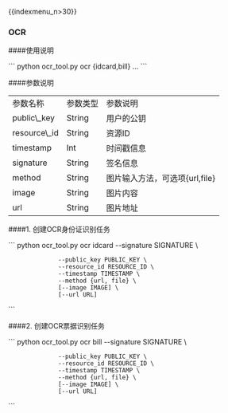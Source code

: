 {{indexmenu_n>30}}

### OCR

\#\#\#\#使用说明

\`\`\` python ocr\_tool.py ocr {idcard,bill} ... \`\`\`

\#\#\#\#参数说明

|                |        |                      |
| -------------- | ------ | -------------------- |
| 参数名称           | 参数类型   | 参数说明                 |
| public\\\_key  | String | 用户的公钥                |
| resource\\\_id | String | 资源ID                 |
| timestamp      | Int    | 时间戳信息                |
| signature      | String | 签名信息                 |
| method         | String | 图片输入方法，可选项{url,file} |
| image          | String | 图片内容                 |
| url            | String | 图片地址                 |

\#\#\#\#1. 创建OCR身份证识别任务

\`\`\` python ocr\_tool.py ocr idcard --signature SIGNATURE \\

``` 
              --public_key PUBLIC_KEY \
              --resource_id RESOURCE_ID \
              --timestamp TIMESTAMP \
              --method {url, file} \
              [--image IMAGE] \
              [--url URL]
```

\`\`\`

\#\#\#\#2. 创建OCR票据识别任务

\`\`\` python ocr\_tool.py ocr bill --signature SIGNATURE \\

``` 
              --public_key PUBLIC_KEY \
              --resource_id RESOURCE_ID \
              --timestamp TIMESTAMP \
              --method {url, file} \
              [--image IMAGE] \
              [--url URL]
```

\`\`\`
